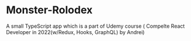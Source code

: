 # Monster-Rolodex

A small TypeScript app which is a part of Udemy course ( Compelte React Developer in 2022(w/Redux, Hooks, GraphQL) by Andrei)
